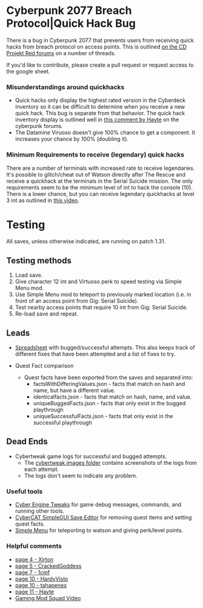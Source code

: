 # Cyberpunk 2077 Breach Protocol|Quick Hack Bug

There is a bug in Cyberpunk 2077 that prevents users from receiving quick hacks from breach protocol on access points. This is outlined [on the CD Projekt Red forums](https://forums.cdprojektred.com/index.php?threads/not-getting-quickhacks-from-access-points.11061788) on a number of threads. 

If you'd like to contribute, please create a pull request or request access to the google sheet.

### Misunderstandings around quickhacks
- Quick hacks only display the highest rated version in the Cyberdeck inventory so it can be difficult to determine when you receive a new quick hack. This bug is separate from that behavior. The quick hack inventory display is outlined well in [this comment by Hayte](https://forums.cdprojektred.com/index.php?threads/not-getting-quickhacks-from-access-points.11061788/page-11#post-12938581) on the cyberpunk forums.
- The Datamine Viruoso doesn't give 100% chance to get a component. It increases your chance by 100% (doubling it).

### Minimum Requirements to receive (legendary) quick hacks
There are a number of terminals with increased rate to receive legendaries. It's possible to glitch/cheat out of Watson directly after The Rescue and receive a quickhack at the terminals in the Serial Suicide mission. The only requirements seem to be the minimum level of int to hack the console (10). There is a lower chance, but you can receive legendary quickhacks at level 3 int as outlined in [this video](https://www.youtube.com/watch?v=03IFHh7vNXI).



# Testing
All saves, unless otherwise indicated, are running on patch 1.31.

## Testing methods
 1) Load save.
 2) Give character 12 int and Virtuoso perk to speed testing via Simple Menu mod.
 3) Use Simple Menu mod to teleport to previously marked location (i.e. in front of an access point from Gig: Serial Suicide).
 4) Test nearby access points that require 10 int from Gig: Serial Suicide.
 5) Re-load save and repeat.

## Leads
- [Spreadsheet](https://docs.google.com/spreadsheets/d/1c7ecwMkDuBdhVa_tihP4BBcrnbKVNVzieakJS2CGlj0/edit?usp=sharing) with bugged/successful attempts. This also keeps track of different fixes that have been attempted and a list of fixes to try.
  
- Quest Fact comparison
  - Quest facts have been exported from the saves and separated into:
    - factsWithDifferingValues.json - facts that match on hash and name, but have a different value. 
    - identicalfacts.json - facts that match on hash, name, and value.
    - uniqueBuggedFacts.json - facts that only exist in the bugged playthrough
    - uniqueSuccessfulFacts.json - facts that only exist in the successful playthrough
    
## Dead Ends
- Cybertweak game logs for successful and bugged attempts.
  - The [cybertweak images folder](https://github.com/ianspeer/cyberpunk_quick_hack_bug/tree/master/cybertweak%20images) contains screenshots of the logs from each attempt.
  - The logs don't seem to indicate any problem.


### Useful tools
 - [Cyber Engine Tweaks](https://wiki.redmodding.org/cyber-engine-tweaks/) for game debug messages, commands, and running other tools.
 - [CyberCAT SimpleGUI Save Editor](https://www.nexusmods.com/cyberpunk2077/mods/718) for removing quest items and setting quest facts.
 - [Simple Menu](https://www.nexusmods.com/cyberpunk2077/mods/818) for teleporting to watson and giving perk/level points.
 
### Helpful comments
 - [page 4 - Xirton](https://forums.cdprojektred.com/index.php?threads/not-getting-quickhacks-from-access-points.11061788/page-4#post-12683303)
 - [page 5 - CrackedGoddess](https://forums.cdprojektred.com/index.php?threads/not-getting-quickhacks-from-access-points.11061788/page-5#post-12703742)
 - [page 7 - 1cmf](https://forums.cdprojektred.com/index.php?threads/not-getting-quickhacks-from-access-points.11061788/page-7#post-12778163)
 - [page 10 - HardyVisto](https://forums.cdprojektred.com/index.php?threads/not-getting-quickhacks-from-access-points.11061788/page-10post-12847559)
 - [page 10 - tahapenes](https://forums.cdprojektred.com/index.php?threads/not-getting-quickhacks-from-access-points.11061788/page-10#post-12896825)
 - [page 11 - Hayte](https://forums.cdprojektred.com/index.php?threads/not-getting-quickhacks-from-access-points.11061788/page-11#post-12938581)
 - [Gaming Mod Squad Video](https://www.youtube.com/watch?v=M5iRzzzT5Vo)

